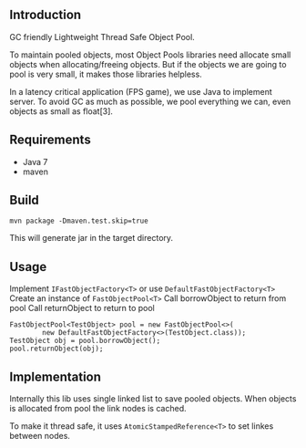 ## Introduction
GC friendly Lightweight Thread Safe Object Pool.

To maintain pooled objects, most Object Pools libraries need allocate small objects when allocating/freeing objects. But if the objects we are going to pool is very small, it makes those libraries helpless.

In a latency critical application (FPS game), we use Java to implement server. To avoid GC as much as possible, we pool everything we can, even objects as small as float[3].

## Requirements

 - Java 7
 - maven

## Build
`mvn package -Dmaven.test.skip=true`

This will generate jar in the target directory. 

## Usage

Implement `IFastObjectFactory<T>` or use `DefaultFastObjectFactory<T>`
 Create an instance of `FastObjectPool<T>`
 Call borrowObject to return from pool
 Call returnObject to return to pool

    
    FastObjectPool<TestObject> pool = new FastObjectPool<>(
		    new DefaultFastObjectFactory<>(TestObject.class));  
    TestObject obj = pool.borrowObject();  
    pool.returnObject(obj);


## Implementation
Internally this lib uses single linked list to save pooled objects. When objects is allocated from pool the link nodes is cached.

To make it thread safe, it uses `AtomicStampedReference<T>` to set linkes between nodes.
